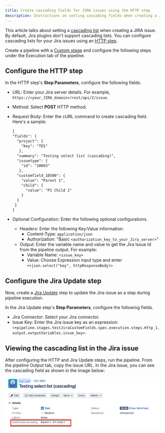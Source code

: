 ```yaml
---
title: Create cascading fields for JIRA issues using the HTTP step
description: Instructions on setting cascading fields when creating a JIRA issue using the HTTP step.
---
```



This article talks about setting a [cascading list](https://confluence.atlassian.com/jirakb/creating-dependent-cascading-lists-in-jira-server-datacenter-1142426572.html) when creating a JIRA issue. By default, Jira plugins don't support cascading lists. You can configure cascading lists for your Jira issues using an [HTTP step](/docs/continuous-delivery/x-platform-cd-features/cd-steps/utilities/http-step/). 

Create a pipeline with a [Custom stage](/docs/platform/pipelines/add-a-stage/#add-a-custom-stage) and configure the following steps under the Execution tab of the pipeline. 

## Configure the HTTP step

In the HTTP step's **Step Parameters**, configure the following fields.

- URL: Enter your Jira server details. For example, `https://<your_JIRA_domain>/rest/api/2/issue`.
- Method: Select **POST** HTTP method.
- Request Body: Enter the cURL command to create cascading field. Here's a sample:  

  ```
  {
  "fields": {
    "project": { 
      "key": "TES"
     },
    "summary": "Testing select list (cascading)",
    "issuetype": {
      "id": "10003"
     },
    "customfield_10500": {
      "value": "Parent 1",
      "child": {
        "value": "P1 Child 1"
      }      
    }
   }
  }
  ```
- Optional Configuration: Enter the following optional configurations.
  - Headers: Enter the following Key:Value information:
    - Content-Type: `application/json`
    - Authorization: "Basic `<authorization_key_to_your_Jira_server>`"
  - Output: Enter the variable name and value to get the Jira Issue Id from the pipeline output.  For example:
    - Variable Name: `<issue_key>`
    - Value: Choose Expression input type and enter `<+json.select("key", httpResponseBody)>` 

## Configure the Jira Update step

Now, create a [Jira Update](/docs/continuous-delivery/x-platform-cd-features/cd-steps/ticketing-systems/update-jira-issues-in-cd-stages/#add-a-jira-update-step) step to update the Jira issue as a step during pipeline execution. 

In the Jira Update step's **Step Parameters**, configure the following fields.
- Jira Connector: Select your Jira connector.
- Issue Key: Enter the Jira issue key as an expression: `<+pipeline.stages.testJiraCustomFields.spec.execution.steps.Http_1.output.outputVariables.issue_key>`.

## Viewing the cascading list in the Jira issue

After configuring the HTTP and Jira Update steps, run the pipeline. From the pipeline Output tab, copy the issue URL. In the Jira issue, you can see the cascading field as shown in the image below: 

![](./../static/cascading-list-jira.png)
